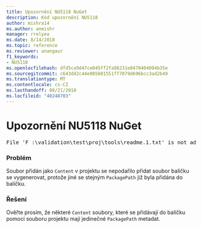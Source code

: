 ```yaml
---
title: Upozornění NU5118 NuGet
description: Kód upozornění NU5118
author: mishra14
ms.author: anmishr
manager: rrelyea
ms.date: 8/14/2018
ms.topic: reference
ms.reviewer: anangaur
f1_keywords:
- NU5118
ms.openlocfilehash: dfd5ca9d47ce045ff2fa98231e0470404094b35e
ms.sourcegitcommit: c643dd2c44e085601551ff7079d696bcc3ad2b49
ms.translationtype: MT
ms.contentlocale: cs-CZ
ms.lasthandoff: 08/21/2018
ms.locfileid: "40248703"
---
```

# <a name="nuget-warning-nu5118"></a>Upozornění NU5118 NuGet
<pre>File 'F :\validation\test\proj\tools\readme.1.txt' is not added because the package already contains file 'tools\readme.txt'</pre>

### <a name="issue"></a>Problém

Soubor přidán jako `Content` v projektu se nepodařilo přidat soubor balíčku se vygenerovat, protože jiné se stejným `PackagePath` již byla přidána do balíčku.


### <a name="solution"></a>Řešení

Ověřte prosím, že některé `Content` soubory, které se přidávají do balíčku pomocí souboru projektu mají jedinečné `PackagePath` metadat.

